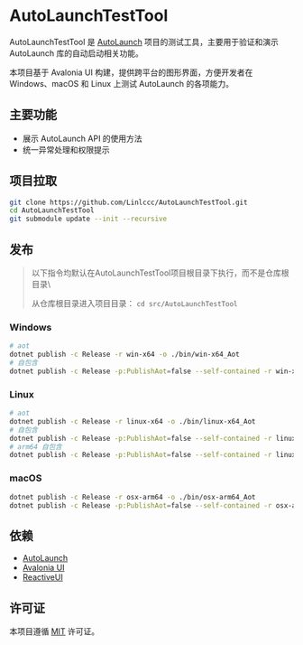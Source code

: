 # AutoLaunchTestTool

AutoLaunchTestTool 是 [AutoLaunch](https://github.com/Linlccc/AutoLaunch) 项目的测试工具，主要用于验证和演示 AutoLaunch 库的自动启动相关功能。

本项目基于 Avalonia UI 构建，提供跨平台的图形界面，方便开发者在 Windows、macOS 和 Linux 上测试 AutoLaunch 的各项能力。

## 主要功能

- 展示 AutoLaunch API 的使用方法
- 统一异常处理和权限提示

## 项目拉取

```sh
git clone https://github.com/Linlccc/AutoLaunchTestTool.git
cd AutoLaunchTestTool
git submodule update --init --recursive
```

## 发布

> 以下指令均默认在AutoLaunchTestTool项目根目录下执行，而不是仓库根目录\
>
> 从仓库根目录进入项目目录： `cd src/AutoLaunchTestTool`

### Windows

```bash
# aot
dotnet publish -c Release -r win-x64 -o ./bin/win-x64_Aot
# 自包含
dotnet publish -c Release -p:PublishAot=false --self-contained -r win-x64 -o ./bin/win-x64
```

### Linux

```bash
# aot
dotnet publish -c Release -r linux-x64 -o ./bin/linux-x64_Aot
# 自包含
dotnet publish -c Release -p:PublishAot=false --self-contained -r linux-x64 -o ./bin/linux-x64
# arm64 自包含
dotnet publish -c Release -p:PublishAot=false --self-contained -r linux-arm64 -o ./bin/linux-arm64
```

### macOS

```bash
dotnet publish -c Release -r osx-arm64 -o ./bin/osx-arm64_Aot
dotnet publish -c Release -p:PublishAot=false --self-contained -r osx-arm64 -o ./bin/osx-arm64
```

## 依赖

- [AutoLaunch](https://github.com/Linlccc/AutoLaunch)
- [Avalonia UI](https://github.com/AvaloniaUI/Avalonia)
- [ReactiveUI](https://github.com/reactiveui/reactiveui)

## 许可证

本项目遵循 [MIT](LICENSE) 许可证。
